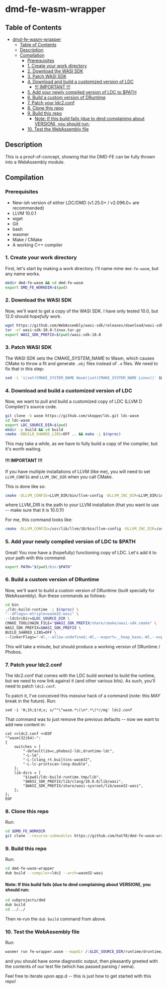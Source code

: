# dmd-fe-wasm-wrapper

## Table of Contents

- [dmd-fe-wasm-wrapper](#dmd-fe-wasm-wrapper)
  - [Table of Contents](#table-of-contents)
  - [Description](#description)
  - [Compilation](#compilation)
    - [Prerequisites](#prerequisites)
    - [1. Create your work directory](#1-create-your-work-directory)
    - [2. Download the WASI SDK](#2-download-the-wasi-sdk)
    - [3. Patch WASI SDK](#3-patch-wasi-sdk)
    - [4. Download and build a customized version of LDC](#4-download-and-build-a-customized-version-of-ldc)
      - [!!! IMPORTANT !!!](#-important-)
    - [5. Add your newly compiled version of LDC to $PATH](#5-add-your-newly-compiled-version-of-ldc-to-path)
    - [6. Build a custom version of DRuntime](#6-build-a-custom-version-of-druntime)
    - [7. Patch your ldc2.conf](#7-patch-your-ldc2conf)
    - [8. Clone this repo](#8-clone-this-repo)
    - [9. Build this repo](#9-build-this-repo)
      - [Note: If this build fails (due to dmd complaining about VERSION), you should run:](#note-if-this-build-fails-due-to-dmd-complaining-about-version-you-should-run)
    - [10. Test the WebAssembly file](#10-test-the-webassembly-file)
  
## Description
This is a proof-of-concept, showing that the DMD-FE can be fully thrown into a WebAssembly module.

## Compilation

### Prerequisites

- New-ish version of either LDC/DMD (v1.25.0+ / v2.096.0+ are recommended)
- LLVM 10.0.1
- wget
- Git
- bash
- wasmer
- Make / CMake
- A working C++ compiler

### 1. Create your work directory

First, let's start by making a work directory. I'll name mine `dmd-fe-wasm`, but any name works.

```bash
mkdir dmd-fe-wasm && cd dmd-fe-wasm
export DMD_FE_WORKDIR=$(pwd)
```

### 2. Download the WASI SDK

Now, we'll want to get a copy of the WASI SDK. I have only tested 10.0, but 12.0 should *hopefully* work.

```bash
wget https://github.com/WebAssembly/wasi-sdk/releases/download/wasi-sdk-10/wasi-sdk-10.0-linux.tar.gz
tar -xf wasi-sdk-10.0-linux.tar.gz
export WASI_SDK_PREFIX=$(pwd)/wasi-sdk-10.0
```

### 3. Patch WASI SDK

The WASI SDK sets the CMAKE_SYSTEM_NAME to Wasm, which causes CMake to throw a fit and generate `.obj` files instead of `.o` files. We need to fix that in this step:

```bash
sed -i 's|set(CMAKE_SYSTEM_NAME Wasm)|set(CMAKE_SYSTEM_NAME Linux)|' $WASI_SDK_PREFIX/share/cmake/wasi-sdk.cmake
```

### 4. Download and build a customized version of LDC

Now, we want to pull and build a customized copy of LDC (LLVM D Compiler)'s source code.

```bash
git clone -b wasm https://github.com/skoppe/ldc.git ldc-wasm
cd ldc-wasm
export LDC_SOURCE_DIR=$(pwd)
mkdir -p build && cd build
cmake -DBUILD_SHARED_LIBS=OFF .. && make -j $(nproc)
```

This may take a while, as we have to fully build a copy of the compiler, but it's worth waiting.

#### !!! IMPORTANT !!!

If you have multiple installations of LLVM (like me), you will need to set `LLVM_CONFIG` and `LLVM_INC_DIR` when you call CMake.

This is done like so:

```bash
cmake -DLLVM_CONFIG=LLVM_DIR/bin/llvm-config -DLLVM_INC_DIR=LLVM_DIR/include -DBUILD_SHARED_LIBS=OFF ..
```

where LLVM_DIR is the path to your LLVM installation (that you want to use -- make sure that it is 10.0.1!)

For me, this command looks like:

```bash
cmake -DLLVM_CONFIG=/usr/lib/llvm/10/bin/llvm-config -DLLVM_INC_DIR=/usr/lib/llvm/10/include -DBUILD_SHARED_LIBS=OFF ..
```

### 5. Add your newly compiled version of LDC to $PATH

Great! You now have a (hopefully) functioning copy of LDC. Let's add it to your path with this command:
```bash
export PATH="$(pwd)/bin:$PATH"
```

### 6. Build a custom version of DRuntime

Now, we'll want to build a custom version of DRuntime (built specially for WebAssembly). Run these commands as follows:

```bash
cd bin
./ldc-build-runtime -j $(nproc) \
"--dFlags=-mtriple=wasm32-wasi" \
--ldcSrcDir=$LDC_SOURCE_DIR \
CMAKE_TOOLCHAIN_FILE="$WASI_SDK_PREFIX/share/cmake/wasi-sdk.cmake" \
WASI_SDK_PREFIX=$WASI_SDK_PREFIX \
BUILD_SHARED_LIBS=OFF \
--linkerFlags="-Wl,--allow-undefined;-Wl,--export=__heap_base;-Wl,--export=__data_end"
```

This will take a minute, but should produce a working version of DRuntime / Phobos.

### 7. Patch your ldc2.conf

The ldc2.conf that comes with the LDC build worked to build the runtime, but we need to now link against it (and other various bits). As such, you'll need to patch `ldc2.conf`.

To patch it, I've conceived this *massive* hack of a command (note: this *MAY* break in the future). Run:

```shell
sed -i 'H;1h;$!d;x; s/^"\^wasm.*\(\n*.*\)*//mg' ldc2.conf
```

That command was to just remove the previous defaults -- now we want to add new content in:

```shell
cat >>ldc2.conf <<EOF
"^wasm(32|64)-":
{
    switches = [
        "-defaultlib=c,phobos2-ldc,druntime-ldc",
        "-L-lm",
        "-L-lclang_rt.builtins-wasm32",
        "-L-lc-printscan-long-double",
    ];
    lib-dirs = [
        "$(pwd)/ldc-build-runtime.tmp/lib",
        "$WASI_SDK_PREFIX/lib/clang/10.0.0/lib/wasi",
        "$WASI_SDK_PREFIX/share/wasi-sysroot/lib/wasm32-wasi",
    ];
};
EOF
```

### 8. Clone this repo

Run:
```bash
cd $DMD_FE_WORKDIR
git clone --recurse-submodules https://github.com/hatf0/dmd-fe-wasm-wrapper.git
```

### 9. Build this repo

Run:
```bash
cd dmd-fe-wasm-wrapper
dub build --compiler=ldc2 --arch=wasm32-wasi
```

#### Note: If this build fails (due to dmd complaining about VERSION), you should run:
```bash
cd subprojects/dmd
dub build
cd ../../
```

Then re-run the `dub build` command from above.

### 10. Test the WebAssembly file

Run:
```bash
wasmer run fe-wrapper.wasm --mapdir /:$LDC_SOURCE_DIR/runtime/druntime/src
```

and you should have some diagnostic output, then pleasantly greeted with the contents of our test file (which has passed parsing / sema).

Feel free to iterate upon app.d -- this is just how to get started with this repo!
